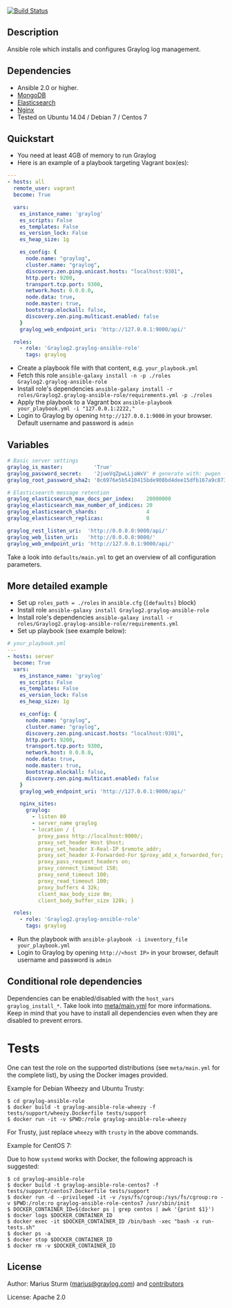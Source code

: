 [![Build Status](https://travis-ci.org/Graylog2/graylog-ansible-role.svg?branch=master)](https://travis-ci.org/Graylog2/graylog-ansible-role)

Description
-----------

Ansible role which installs and configures Graylog log management.

Dependencies
------------

- Ansible 2.0 or higher.
- [MongoDB](https://github.com/UnderGreen/ansible-role-mongodb)
- [Elasticsearch](https://github.com/elastic/ansible-elasticsearch)
- [Nginx](https://github.com/jdauphant/ansible-role-nginx)
- Tested on Ubuntu 14.04 / Debian 7 / Centos 7

Quickstart
----------

- You need at least 4GB of memory to run Graylog
- Here is an example of a playbook targeting Vagrant box(es):

```yaml
---
- hosts: all
  remote_user: vagrant
  become: True

  vars:
    es_instance_name: 'graylog'
    es_scripts: False
    es_templates: False
    es_version_lock: False
    es_heap_size: 1g

    es_config: {
      node.name: "graylog",
      cluster.name: "graylog",
      discovery.zen.ping.unicast.hosts: "localhost:9301",
      http.port: 9200,
      transport.tcp.port: 9300,
      network.host: 0.0.0.0,
      node.data: true,
      node.master: true,
      bootstrap.mlockall: false,
      discovery.zen.ping.multicast.enabled: false
    }
    graylog_web_endpoint_uri: 'http://127.0.0.1:9000/api/'

  roles:
    - role: 'Graylog2.graylog-ansible-role'
      tags: graylog
```

- Create a playbook file with that content, e.g. `your_playbook.yml`
- Fetch this role `ansible-galaxy install -n -p ./roles Graylog2.graylog-ansible-role`
- Install role's dependencies `ansible-galaxy install -r roles/Graylog2.graylog-ansible-role/requirements.yml -p ./roles`
- Apply the playbook to a Vagrant box `ansible-playbook your_playbook.yml -i "127.0.0.1:2222,"`
- Login to Graylog by opening `http://127.0.0.1:9000` in your browser. Default username and password is `admin`

Variables
--------

```yaml
# Basic server settings
graylog_is_master:          'True'
graylog_password_secret:    '2jueVqZpwLLjaWxV' # generate with: pwgen -s 96 1
graylog_root_password_sha2: '8c6976e5b5410415bde908bd4dee15dfb167a9c873fc4bb8a81f6f2ab448a918' # generate with: echo -n yourpassword | shasum -a 256

# Elasticsearch message retention
graylog_elasticsearch_max_docs_per_index:    20000000
graylog_elasticsearch_max_number_of_indices: 20
graylog_elasticsearch_shards:                4
graylog_elasticsearch_replicas:              0

graylog_rest_listen_uri:  'http://0.0.0.0:9000/api/'
graylog_web_listen_uri:   'http://0.0.0.0:9000/'
graylog_web_endpoint_uri: 'http://127.0.0.1:9000/api/'
```

Take a look into `defaults/main.yml` to get an overview of all configuration parameters.

More detailed example
---------------------

- Set up `roles_path = ./roles` in `ansible.cfg` (`[defaults]` block)
- Install role `ansible-galaxy install Graylog2.graylog-ansible-role`
- Install role's dependencies `ansible-galaxy install -r roles/Graylog2.graylog-ansible-role/requirements.yml`
- Set up playbook (see example below):

```yaml
# your_playbook.yml
---
- hosts: server
  become: True
  vars:
    es_instance_name: 'graylog'
    es_scripts: False
    es_templates: False
    es_version_lock: False
    es_heap_size: 1g

    es_config: {
      node.name: "graylog",
      cluster.name: "graylog",
      discovery.zen.ping.unicast.hosts: "localhost:9301",
      http.port: 9200,
      transport.tcp.port: 9300,
      network.host: 0.0.0.0,
      node.data: true,
      node.master: true,
      bootstrap.mlockall: false,
      discovery.zen.ping.multicast.enabled: false
    }
    graylog_web_endpoint_uri: 'http://127.0.0.1:9000/api/'

    nginx_sites:
      graylog:
        - listen 80
        - server_name graylog
        - location / {
          proxy_pass http://localhost:9000/;
          proxy_set_header Host $host;
          proxy_set_header X-Real-IP $remote_addr;
          proxy_set_header X-Forwarded-For $proxy_add_x_forwarded_for;
          proxy_pass_request_headers on;
          proxy_connect_timeout 150;
          proxy_send_timeout 100;
          proxy_read_timeout 100;
          proxy_buffers 4 32k;
          client_max_body_size 8m;
          client_body_buffer_size 128k; }

  roles:
    - role: 'Graylog2.graylog-ansible-role'
      tags: graylog
```

- Run the playbook with `ansible-playbook -i inventory_file your_playbook.yml`
- Login to Graylog by opening `http://<host IP>` in your browser, default username and password is `admin`

Conditional role dependencies
-----------------------------

Dependencies can be enabled/disabled with the `host_vars` `graylog_install_*`. Take look into [meta/main.yml](https://github.com/Graylog2/graylog-ansible-role/blob/master/meta/main.yml)
for more informations. Keep in mind that you have to install all dependencies even when they are disabled to prevent
errors.

# Tests

One can test the role on the supported distributions (see `meta/main.yml` for the complete list),
by using the Docker images provided.

Example for Debian Wheezy and Ubuntu Trusty:

```
$ cd graylog-ansible-role
$ docker build -t graylog-ansible-role-wheezy -f tests/support/wheezy.Dockerfile tests/support
$ docker run -it -v $PWD:/role graylog-ansible-role-wheezy
```

For Trusty, just replace `wheezy` with `trusty` in the above commands.

Example for CentOS 7:

Due to how `systemd` works with Docker, the following approach is suggested:

```
$ cd graylog-ansible-role
$ docker build -t graylog-ansible-role-centos7 -f tests/support/centos7.Dockerfile tests/support
$ docker run -d --privileged -it -v /sys/fs/cgroup:/sys/fs/cgroup:ro -v $PWD:/role:ro graylog-ansible-role-centos7 /usr/sbin/init
$ DOCKER_CONTAINER_ID=$(docker ps | grep centos | awk '{print $1}')
$ docker logs $DOCKER_CONTAINER_ID
$ docker exec -it $DOCKER_CONTAINER_ID /bin/bash -xec "bash -x run-tests.sh"
$ docker ps -a
$ docker stop $DOCKER_CONTAINER_ID
$ docker rm -v $DOCKER_CONTAINER_ID
```

License
-------

Author: Marius Sturm (<marius@graylog.com>) and [contributors](https://github.com/Graylog2/graylog2-ansible-role/graphs/contributors)

License: Apache 2.0

